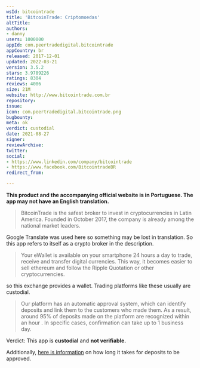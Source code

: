 ```yaml
---
wsId: bitcointrade
title: 'BitcoinTrade: Criptomoedas'
altTitle: 
authors:
- danny
users: 1000000
appId: com.peertradedigital.bitcointrade
appCountry: br
released: 2017-12-01
updated: 2022-03-21
version: 3.5.2
stars: 3.9789226
ratings: 8304
reviews: 4086
size: 21M
website: http://www.bitcointrade.com.br
repository: 
issue: 
icon: com.peertradedigital.bitcointrade.png
bugbounty: 
meta: ok
verdict: custodial
date: 2021-08-27
signer: 
reviewArchive: 
twitter: 
social:
- https://www.linkedin.com/company/bitcointrade
- https://www.facebook.com/BitcointradeBR
redirect_from: 

---
```


**This product and the accompanying official website is in Portuguese. The app may not have an English translation.**

> BitcoinTrade is the safest broker to invest in cryptocurrencies in Latin America. Founded in October 2017, the company is already among the national market leaders.

Google Translate was used here so something may be lost in translation. So this app refers to itself as a crypto broker in the description.

> Your eWallet is available on your smartphone 24 hours a day to trade, receive and transfer digital currencies. This way, it becomes easier to sell ethereum and follow the Ripple Quotation or other cryptocurrencies.

so this exchange provides a wallet. Trading platforms like these usually are custodial.

> Our platform has an automatic approval system, which can identify deposits and link them to the customers who made them. As a result, around 95% of deposits made on the platform are recognized within an hour . In specific cases, confirmation can take up to 1 business day.

Verdict: This app is **custodial** and **not verifiable.**

Additionally, [here is information](https://bitcointrade.zendesk.com/hc/pt-br/articles/360020894591-Quanto-tempo-demora-para-um-dep%C3%B3sito-em-reais-ser-aprovado-reconhecido-na-BitcoinTrade-) on how long it takes for deposits to be approved.
